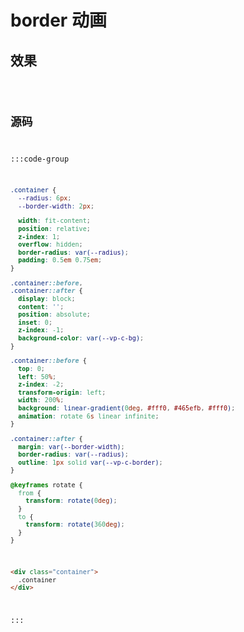 <script setup>
import Code from '../code/border 动画.vue'
</script>

# border 动画

## 效果

<Code />

## 源码

:::code-group
```css [style]
.container {
  --radius: 6px;
  --border-width: 2px;

  width: fit-content;
  position: relative;
  z-index: 1;
  overflow: hidden;
  border-radius: var(--radius);
  padding: 0.5em 0.75em;
}

.container::before,
.container::after {
  display: block;
  content: '';
  position: absolute;
  inset: 0;
  z-index: -1;
  background-color: var(--vp-c-bg);
}

.container::before {
  top: 0;
  left: 50%;
  z-index: -2;
  transform-origin: left;
  width: 200%;
  background: linear-gradient(0deg, #fff0, #465efb, #fff0);
  animation: rotate 6s linear infinite;
}

.container::after {
  margin: var(--border-width);
  border-radius: var(--radius);
  outline: 1px solid var(--vp-c-border);
}

@keyframes rotate {
  from {
    transform: rotate(0deg);
  }
  to {
    transform: rotate(360deg);
  }
}
```

```html [template]
<div class="container">
  .container
</div>
```
:::